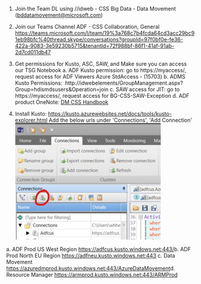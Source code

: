 1. Join the Team DL using //idweb - CSS Big Data - Data Movement (bddatamovement@microsoft.com)

2. Join our Teams Channel
	ADF - CSS Collaboration, General
https://teams.microsoft.com/l/team/19%3a768c7b4fcda64cd3acc29bc91eb98bfc%40thread.skype/conversations?groupId=97f0bf0e-fe36-422a-9083-3e59230b5715&tenantId=72f988bf-86f1-41af-91ab-2d7cd011db47

3. Get permissions for Kusto, ASC, SAW, and Make sure you can access our TSG Notebook
a. ADF Kusto permission: go to https://myaccess/, request access for ADF Viewers Azure StdAccess - (15703)
b. ADMS Kusto Permissions:  http://idwebelements/GroupManagement.aspx?Group=hdismdsusers&Operation=join
c. SAW access for JIT: go to https://myaccess/, request access for BG-CSS-SAW-Exception
d. ADF product OneNote: [DM CSS Handbook](onenote:#base-path=https://microsoft.sharepoint.com/teams/datamovement2/Shared%20Documents/LiveSite/DM%20CSS%20Handbook)

4. Install Kusto: https://kusto.azurewebsites.net/docs/tools/kusto-explorer.html
Add the below urls under 'Connections', 'Add Connection'
![Kusto Add Connection.jpg](/.attachments/Kusto%20Add%20Connection-8130cd16-d90c-4924-8b03-60b01d602eaa.jpg)

a. ADF Prod US West Region https://adfcus.kusto.windows.net:443/​​
b. ADF Prod North EU Region https://adfneu.kusto.windows.net:443
c. Data Movement https://azuredmprod.kusto.windows.net:443/AzureDataMovement​
d. Resource Manager https://armprod.kusto.windows.net:443/ARMProd​